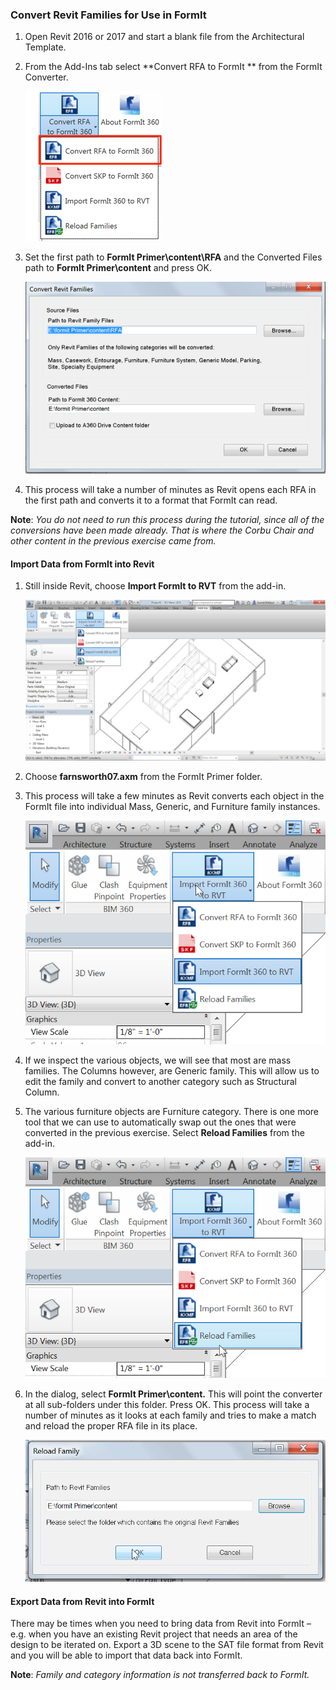 ### Convert Revit Families for Use in FormIt

1. Open Revit 2016 or 2017 and start a blank file from the Architectural Template. 

2. From the Add-Ins tab select **Convert RFA to FormIt ** from the FormIt Converter. 

    ![](./images/957577ef-e004-4b33-9ec7-350649a90755.png)

3. Set the first path to **FormIt Primer\\content\\RFA** and the Converted Files path to **FormIt Primer\\content** and press OK.

    ![](./images/032cef9c-00dd-4e03-9b89-01d93ff6e1ac.png)

4. This process will take a number of minutes as Revit opens each RFA in the first path and converts it to a format that FormIt can read.

**Note**: *You do not need to run this process during the tutorial, since all of the conversions have been made already. That is where the Corbu Chair and other content in the previous exercise came from.*

#### Import Data from FormIt into Revit

1. Still inside Revit, choose **Import FormIt to RVT** from the add-in. 

    ![](./images/9a7673f7-a265-49c8-b665-325e9618ac65.png)

2. Choose **farnsworth07.axm** from the FormIt Primer folder.

3. This process will take a few minutes as Revit converts each object in the FormIt file into individual Mass, Generic, and Furniture family instances. 

    ![](./images/cce7e450-4f6b-4f05-bdb1-88c385f58040.png)

4. If we inspect the various objects, we will see that most are mass families. The Columns however, are Generic family. This will allow us to edit the family and convert to another category such as Structural Column.

5. The various furniture objects are Furniture category. There is one more tool that we can use to automatically swap out the ones that were converted in the previous exercise. Select **Reload Families** from the add-in. 

    ![](./images/fbd116b0-fbb7-4d89-a15a-83ae42639705.png)

6. In the dialog, select **FormIt Primer\\content.** This will point the converter at all sub-folders under this folder. Press OK. This process will take a number of minutes as it looks at each family and tries to make a match and reload the proper RFA file in its place. 

    ![](./images/a97d2f55-e13c-4c34-b885-789f272949cc.png)

#### Export Data from Revit into FormIt

There may be times when you need to bring data from Revit into FormIt – e.g. when you have an existing Revit project that needs an area of the design to be iterated on. Export a 3D scene to the SAT file format from Revit and you will be able to import that data back into FormIt.

**Note**: *Family and category information is not transferred back to FormIt.*
